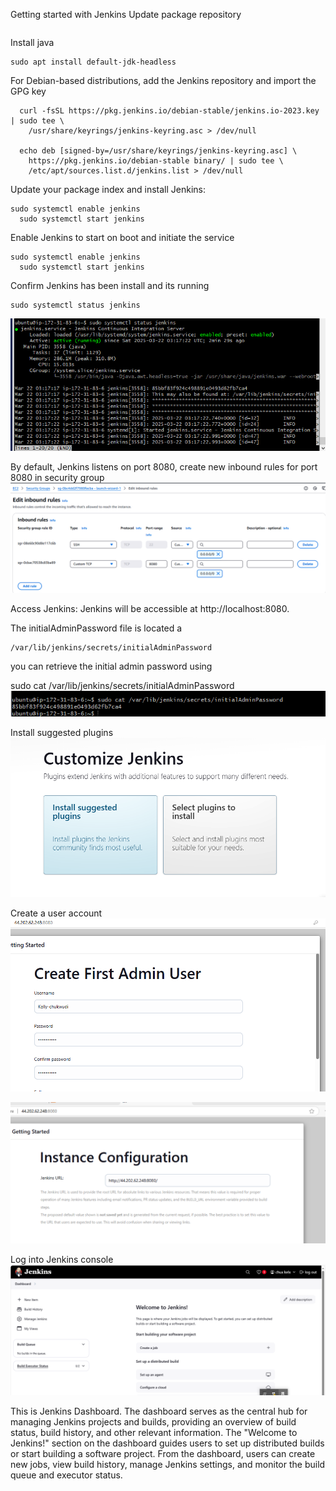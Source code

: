 


Getting started with Jenkins
Update package repository
``` sudo apt update
```
Install java

``` 
sudo apt install default-jdk-headless
```
For Debian-based distributions, add the Jenkins repository and import the GPG key
```
  curl -fsSL https://pkg.jenkins.io/debian-stable/jenkins.io-2023.key | sudo tee \
    /usr/share/keyrings/jenkins-keyring.asc > /dev/null

  echo deb [signed-by=/usr/share/keyrings/jenkins-keyring.asc] \
    https://pkg.jenkins.io/debian-stable binary/ | sudo tee \
    /etc/apt/sources.list.d/jenkins.list > /dev/null
```
Update your package index and install Jenkins:

```   
sudo systemctl enable jenkins
  sudo systemctl start jenkins
```
Enable Jenkins to start on boot and initiate the service

```   
sudo systemctl enable jenkins
  sudo systemctl start jenkins
```
Confirm Jenkins has been install and its running

``` 
sudo systemctl status jenkins
```

![](./img/1.png)

By default, Jenkins listens on port 8080, create new inbound rules for port 8080 in security group
![](./img/2.png)

Access Jenkins: Jenkins will be accessible at http://localhost:8080.


The initialAdminPassword file is located a

```
/var/lib/jenkins/secrets/initialAdminPassword
```
you can retrieve the initial admin password using

sudo cat /var/lib/jenkins/secrets/initialAdminPassword
![](./img/4.png)

Install suggested plugins
![](./img/5.png)

Create a user account
![](./img/6.png)

![](./img/7.png)

Log into Jenkins console
![](./img/8.png)

This is Jenkins Dashboard.
The dashboard serves as the central hub for managing Jenkins projects and builds, providing an overview of build status, build history, and other relevant information. The "Welcome to Jenkins!" section on the dashboard guides users to set up distributed builds or start building a software project. From the dashboard, users can create new jobs, view build history, manage Jenkins settings, and monitor the build queue and executor status. 